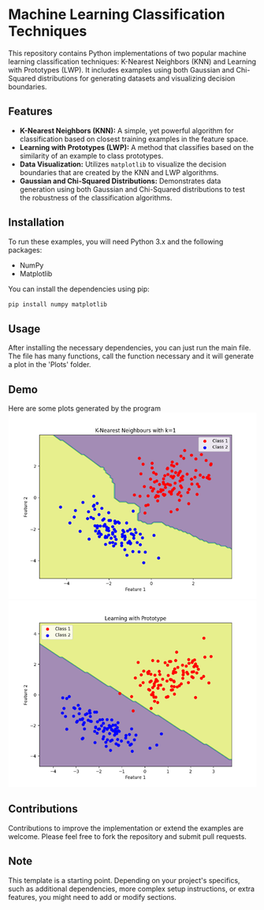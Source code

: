 # Machine Learning Classification Techniques

This repository contains Python implementations of two popular machine learning classification techniques: K-Nearest Neighbors (KNN) and Learning with Prototypes (LWP). It includes examples using both Gaussian and Chi-Squared distributions for generating datasets and visualizing decision boundaries.

## Features

- **K-Nearest Neighbors (KNN):** A simple, yet powerful algorithm for classification based on closest training examples in the feature space.
- **Learning with Prototypes (LWP):** A method that classifies based on the similarity of an example to class prototypes.
- **Data Visualization:** Utilizes `matplotlib` to visualize the decision boundaries that are created by the KNN and LWP algorithms.
- **Gaussian and Chi-Squared Distributions:** Demonstrates data generation using both Gaussian and Chi-Squared distributions to test the robustness of the classification algorithms.

## Installation

To run these examples, you will need Python 3.x and the following packages:

- NumPy
- Matplotlib

You can install the dependencies using pip:

```bash
pip install numpy matplotlib
```

## Usage 

After installing the necessary dependencies, you can just run the main file. The file has many functions, call the function necessary and it will generate a plot in the 'Plots' folder.

## Demo
Here are some plots generated by the program
![K-Nearest Neighbours](https://github.com/Amogh-2404/DecisionBoundary/blob/5ce5f5f36189ebfa59f5acacf1dfee87c15985cf/Plots/K-Nearest%20Neighbours%20with%20k%3D1.png)
![Learning with Prototypes](https://github.com/Amogh-2404/DecisionBoundary/blob/5ce5f5f36189ebfa59f5acacf1dfee87c15985cf/Plots/Learning%20with%20Prototype.png)

## Contributions 
Contributions to improve the implementation or extend the examples are welcome. Please feel free to fork the repository and submit pull requests.

## Note
This template is a starting point. Depending on your project's specifics, such as additional dependencies, more complex setup instructions, or extra features, you might need to add or modify sections.
